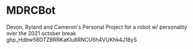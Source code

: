 # MDRCBot
Devon, Ryland and Cameron's Personal Project for a robot w/ personality over the 2021 october break
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
